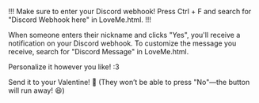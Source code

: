 !!! Make sure to enter your Discord webhook! Press Ctrl + F and search for "Discord Webhook here" in LoveMe.html. !!!

When someone enters their nickname and clicks "Yes", you'll receive a notification on your Discord webhook. To customize the message you receive, search for "Discord Message" in LoveMe.html.

Personalize it however you like! :3

Send it to your Valentine! 💖 (They won’t be able to press "No"—the button will run away! 😆)